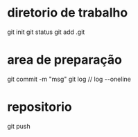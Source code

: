 # diretorio de trabalho
git init
git status
git add .git

# area de preparação
git commit -m "msg"
git log // log --oneline

# repositorio
git push
